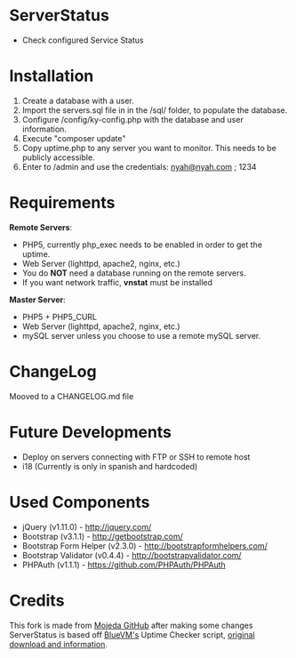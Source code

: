 
ServerStatus
============
 - Check configured Service Status

Installation
============
1. Create a database with a user.
2. Import the servers.sql file in in the /sql/ folder, to populate the database.
3. Configure /config/ky-config.php with the database and user information.
4. Execute "composer update" 
5. Copy uptime.php to any server you want to monitor. This needs to be publicly accessible.
6. Enter to /admin and use the credentials: nyah@nyah.com ; 1234

Requirements
============
**Remote Servers**:
* PHP5, currently php_exec needs to be enabled in order to get the uptime.
* Web Server (lighttpd, apache2, nginx, etc.)
* You do **NOT** need a database running on the remote servers.
* If you want network traffic, **vnstat** must be installed

**Master Server**:
* PHP5 + PHP5_CURL
* Web Server (lighttpd, apache2, nginx, etc.)
* mySQL server unless you choose to use a remote mySQL server.

ChangeLog
===========
Mooved to a CHANGELOG.md file

Future Developments
============
* Deploy on servers connecting with FTP or SSH to remote host
* i18 (Currently is only in spanish and hardcoded)

Used Components
===============
* jQuery (v1.11.0) - http://jquery.com/
* Bootstrap (v3.1.1) - http://getbootstrap.com/
* Bootstrap Form Helper (v2.3.0) - http://bootstrapformhelpers.com/
* Bootstrap Validator (v0.4.4) - http://bootstrapvalidator.com/
* PHPAuth (v1.1.1) - https://github.com/PHPAuth/PHPAuth

Credits
============
This fork is made from [Mojeda GitHub](https://github.com/mojeda/ServerStatus) after making some changes
ServerStatus is based off [BlueVM's](http://uptime.bluevm.com/) Uptime Checker script, [original download and information](http://www.lowendtalk.com/discussion/comment/169690#Comment_169690).
